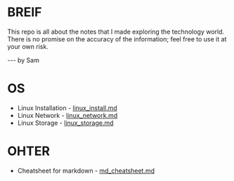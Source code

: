 # BREIF
This repo is all about the notes that I made exploring the technology world. There is no promise on the accuracy of the information; feel free to use it at your own risk.

--- by Sam

# OS
* Linux Installation - [linux_install.md](os/linux_install.md)
* Linux Network - [linux_network.md](os/linux_network.md)
* Linux Storage - [linux_storage.md](os/linux_storage.md)

# OHTER
* Cheatsheet for markdown - [md_cheatsheet.md](other/md_cheatsheet.md)